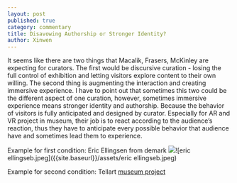 ```yaml
---
layout: post
published: true
category: commentary
title: Disavowing Authorship or Stronger Identity?
author: Xinwen
---
```

 
It seems like there are two things that Macalik, Frasers, McKinley are expecting for curators. The first would be discursive curation - losing the full control of exhibition and letting visitors explore content to their own willing. The second thing is augmenting the interaction and creating immersive experience. I have to point out that sometimes this two could be the different aspect of one curation, however, sometimes immersive experience means stronger identity and authorship. Because the behavior of visitors is fully anticipated and designed by curator. Especially for AR and VR project in museum, their job is to react according to the audience’s reaction, thus they have to anticipate every possible behavior that audience have and sometimes lead them to experience.

Example for first condition:
Eric Ellingsen from demark
![]({{site.baseurl}}/assets/eric%20ellingseb.jpeg)![eric ellingseb.jpeg]({{site.baseurl}}/assets/eric ellingseb.jpeg)

Example for second condition:
Tellart
[museum project](https://vimeo.com/165411113)

